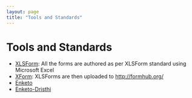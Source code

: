 ```yaml
---
layout: page
title: "Tools and Standards"
---
```


# Tools and Standards
* [XLSForm][1]: All the forms are authored as per XLSForm standard using Microsoft Excel
* [XForm][2]: XLSForms are then uploaded to http://formhub.org/
* [Enketo][3]
* [Enketo-Dristhi][4]

[1]: http://opendatakit.org/help/form-design/xlsform/
[2]: https://en.wikipedia.org/wiki/XForms
[3]: https://enketo.org/
[4]: https://github.com/MartijnR/enketo-dristhi